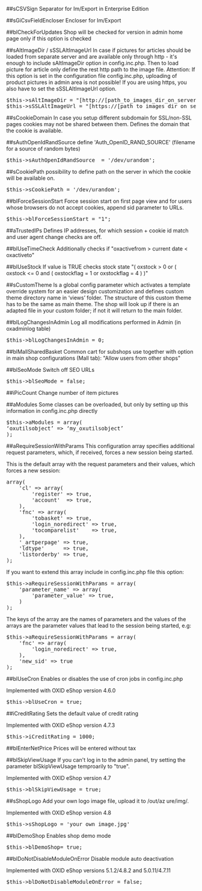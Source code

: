 ##sCSVSign
Separator for Im/Export in Enterprise Edition

##sGiCsvFieldEncloser
Encloser for Im/Export

##blCheckForUpdates
Shop will be checked for version in admin home page only if this option is checked


##sAltImageDir / sSSLAltImageUrl
In case if pictures for articles should be loaded from separate server and are available only through http - it's enough to include sAltImageDir option in config.inc.php. Then to load picture for article only define the rest http path to the image file. Attention: If this option is set in the configuration file config.inc.php, uploading of product pictures in admin area is not possible!
If you are using https, you also have to set the sSSLAltImageUrl option.
<pre>$this->sAltImageDir = "[http://[path_to_images_dir_on_server]/";
$this->sSSLAltImageUrl = "[https://[path_to_images_dir_on_server]/";</pre>

##sCookieDomain
In case you setup different subdomain for SSL/non-SSL pages cookies may not be shared between them. Defines the domain that the cookie is available.

##sAuthOpenIdRandSource
define 'Auth_OpenID_RAND_SOURCE' (filename for a source of   random bytes)
<pre>$this->sAuthOpenIdRandSource  = '/dev/urandom';</pre>

##sCookiePath
possibility to define path on the server in which the cookie will be available on.
<pre>$this->sCookiePath = '/dev/urandom';</pre>

##blForceSessionStart
Force session start on first page view and for users whose browsers do not accept cookies, append sid parameter to URLs.
<pre>$this->blForceSessionStart = "1";</pre>

##aTrustedIPs
Defines IP addresses, for which session + cookie id match and user agent change checks are off.

##blUseTimeCheck
Additionally checks if "oxactivefrom > current date < oxactiveto"

##blUseStock
If value is TRUE checks stock state "( oxstock > 0 or ( oxstock <= 0 and ( oxstockflag = 1 or oxstockflag = 4 ) )"

##sCustomTheme
Is a global config parameter which activates a template override system for an easier design customization and defines 
custom theme directory name in ‘views’ folder. The structure of this custom theme has to be the same as main theme. The 
shop will look up if there is an adapted file in your custom folder; if not it will return to the main folder.

##blLogChangesInAdmin
Log all modifications performed in Admin (in oxadminlog table)
<pre>$this->blLogChangesInAdmin = 0;</pre>

##blMallSharedBasket
Common cart for subshops use together with option in main shop configurations (Mall tab): "Allow users from other shops"

##blSeoMode
Switch off SEO URLs
<pre>$this->blSeoMode = false;</pre>

##iPicCount
Change number of item pictures

##aModules
Some classes can be overloaded, but only by setting up this information in config.inc.php directly
<pre>$this->aModules = array(
‘oxutilsobject’ => ‘my_oxutilsobject’
);
</pre>

##aRequireSessionWithParams
This configuration array specifies additional request parameters, which, if received, forces a new session being started.

This is the default array with the request parameters and their values, which forces a new session: 
<pre>
array(
    'cl' => array(
        'register' => true,
        'account'  => true,
    ),
    'fnc' => array( 
        'tobasket' => true, 
        'login_noredirect' => true, 
        'tocomparelist'    => true,
    ),    
    '_artperpage' => true,
    'ldtype'      => true,
    'listorderby' => true,
);
</pre>

If you want to extend this array include in config.inc.php file this option:
<pre>
$this->aRequireSessionWithParams = array(
    'parameter_name' => array(
        'parameter_value' => true,
    )
);
</pre>
The keys of the array are the names of parameters and the values of the arrays are the parameter values that lead to the 
session being started, e.g:
<pre>
$this->aRequireSessionWithParams = array(
    'fnc' => array(
        'login_noredirect' => true,
    ),
    'new_sid' => true
);
</pre>

##blUseCron
Enables or disables the use of cron jobs in config.inc.php

Implemented with OXID eShop version 4.6.0
<pre>$this->blUseCron = true;</pre>

##iCreditRating
Sets the default value of credit rating

Implemented with OXID eShop version 4.7.3
<pre>$this->iCreditRating = 1000;</pre>

##blEnterNetPrice
Prices will be entered without tax

##blSkipViewUsage
If you can't log in to the admin panel, try setting the parameter blSkipViewUsage temproarily to "true".

Implemented with OXID eShop version 4.7
<pre>$this->blSkipViewUsage = true;</pre>

##sShopLogo
Add your own logo image file, upload it to /out/az ure/img/.

Implemented with OXID eShop version 4.8
<pre>$this->sShopLogo = 'your_own_image.jpg'</pre>

##blDemoShop
Enables shop demo mode
<pre>$this->blDemoShop= true;</pre>

##blDoNotDisableModuleOnError
Disable module auto deactivation

Implemented with OXID eShop versions 5.1.2/4.8.2 and 5.0.11/4.7.11
<pre>$this->blDoNotDisableModuleOnError = false;</pre>
